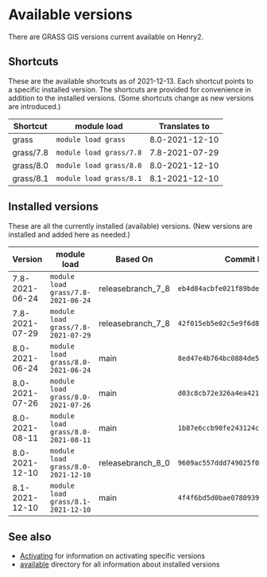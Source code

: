 # Available versions

There are GRASS GIS versions current available on Henry2.

## Shortcuts

These are the available shortcuts as of 2021-12-13. Each shortcut points to a specific installed version.
The shortcuts are provided for convenience in addition to the installed versions.
(Some shortcuts change as new versions are introduced.)

| Shortcut  | module load             | Translates to  |
|-----------|-------------------------|----------------|
| grass     | `module load grass`     | 8.0-2021-12-10 |
| grass/7.8 | `module load grass/7.8` | 7.8-2021-07-29 |
| grass/8.0 | `module load grass/8.0` | 8.0-2021-12-10 |
| grass/8.1 | `module load grass/8.1` | 8.1-2021-12-10 |

## Installed versions

These are all the currently installed (available) versions. (New versions are installed and added here as needed.)

| Version        | module load                        | Based On          | Commit Hash (ID)                           |
|----------------|------------------------------------|-------------------|--------------------------------------------|
| 7.8-2021-06-24 | `module load grass/7.8-2021-06-24` | releasebranch_7_8 | `eb4d84acbfe021f89bdee2895fd96ab974f8563f` |
| 7.8-2021-07-29 | `module load grass/7.8-2021-07-29` | releasebranch_7_8 | `42f015eb5e02c5e9f6d828dbe15a3120e8ad60d9` |
| 8.0-2021-06-24 | `module load grass/8.0-2021-06-24` | main              | `8ed47e4b764bc0884de57b5c5bc68118155f815b` |
| 8.0-2021-07-26 | `module load grass/8.0-2021-07-26` | main              | `d03c8cb72e326a4ea421596b778304f7eafd4bea` |
| 8.0-2021-08-11 | `module load grass/8.0-2021-08-11` | main              | `1b87e6ccb90fe243124cdfd360a4e460801367e4` |
| 8.0-2021-12-10 | `module load grass/8.0-2021-12-10` | releasebranch_8_0 | `9609ac557ddd749025f0445e821f5ab42a2e363b` |
| 8.1-2021-12-10 | `module load grass/8.1-2021-12-10` | main              | `4f4f6bd5d0bae0780939a2ffc8f36c4dde2a7bc4` |

## See also

- [Activating](activating.md) for information on activating specific versions
- [available](../available) directory for all information about installed versions
